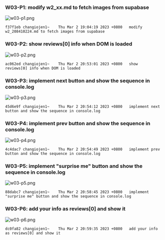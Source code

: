 ### W03-P1: modify w2_xx.md to fetch images from supabase

![w03-p1.png](https://ztflbjygdewbkwpghxwx.supabase.co/storage/v1/object/public/md-img/img/w03-p1.png)

```
f37f1eb changiojen1~    Thu Mar 2 19:04:19 2023 +0800   modify w2_208410224.md to fetch images from supabase
```

### W03-P2: show reviews[0] info when DOM is loaded

![w03-p2.png](https://ztflbjygdewbkwpghxwx.supabase.co/storage/v1/object/public/md-img/img/w03-p2.png)

```
ac062ed changiojen1~    Thu Mar 2 20:53:01 2023 +0800   show reviews[0] info when DOM is loaded
```

### W03-P3: implement next button and show the sequence in console.log

![w03-p3.png](https://ztflbjygdewbkwpghxwx.supabase.co/storage/v1/object/public/md-img/img/w03-p3.png)

```
45d6e9f changiojen1~    Thu Mar 2 20:54:12 2023 +0800   implement next button and show the sequence in console.log
```

### W03-P4: implement prev button and show the sequence in console.log

![w03-p4.png](https://ztflbjygdewbkwpghxwx.supabase.co/storage/v1/object/public/md-img/img/w03-p4.png)

```
4c4dac7 changiojen1~    Thu Mar 2 20:54:49 2023 +0800   implement prev button and show the sequence in console.log
```

### W03-P5: implement "surprise me" button and show the sequence in console.log

![w03-p5.png](https://ztflbjygdewbkwpghxwx.supabase.co/storage/v1/object/public/md-img/img/w03-p5.png)

```
88dabc7 changiojen1~    Thu Mar 2 20:58:45 2023 +0800   implement "surprise me" button and show the sequence in console.log
```

### W03-P6: add your info as reviews[0] and show it

![w03-p6.png](https://ztflbjygdewbkwpghxwx.supabase.co/storage/v1/object/public/md-img/img/w03-p6.png)

```
dc0fa82 changiojen1~    Thu Mar 2 20:59:35 2023 +0800   add your info as reviews[0] and show it
```
